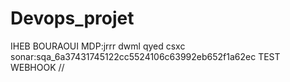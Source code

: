 # Devops_projet
IHEB BOURAOUI 
MDP:jrrr dwml qyed csxc
sonar:sqa_6a37431745122cc5524106c63992eb652f1a62ec
TEST WEBHOOK
//
